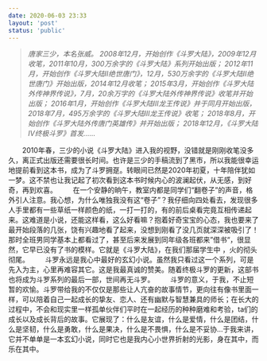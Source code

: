 ```yaml
---
date: 2020-06-03 23:33
layout: 'post'
status: 'public'
---
```


> *唐家三少，本名张威。*
> *2008年12月，开始创作《斗罗大陆》，2009年12月收笔，2011年10月，300万余字的《斗罗大陆》系列开始出版；*
> *2012年11月，开始创作《斗罗大陆II绝世唐门》，12月，530万余字的《斗罗大陆II绝世唐门》开始出版，2014年12月收笔；*
> *2015年3月，开始创作《斗罗大陆外传神界传说》，7月，20余万字的《斗罗大陆外传神界传说》收笔并开始出版；*
> *2016年1月，开始创作《斗罗大陆Ⅲ龙王传说》并于同月开始出版，2018年7月，495万余字的《斗罗大陆Ⅲ龙王传说》收笔；*
> *2018年8月，开始创作《斗罗大陆外传唐门英雄传》并开始出版；*
> *2018年12月，《斗罗大陆Ⅳ终极斗罗》首发......*

&emsp;&emsp;2010年春，三少的小说《斗罗大陆》进入我的视野，没错就是刚刚收笔没多久，离正式出版还需要很长时间。也许是三少的手稿流到了黑市，所以我能很幸运地提前看到这本书，成为了斗罗拥趸。转眼间已然是2020年初夏，十年陪伴犹如一梦。这不禁也让我记起了初次看到这本书时候内心的波澜起伏，从无感，到好奇，再到欢喜。
&emsp;&emsp;在一个安静的晌午，教室内都是同学们“翻卷子”的声音，格外引人注意。我心想，为什么唯独我没有这“卷子”？我仔细向四处看去，发现很多人手里都有一些草纸一样颜色的纸，一打一打的，有的前后桌看完竟互相传递起来。这难道是小说，还能这样看，这么好看嘛？抱着好奇宝宝的心态，我也要来了最开始段落的几张，饶有兴趣地看了起来，没想到刚看了没几页就深深被吸引了！那时全班男同学基本上都看过了，甚至后来发展到同年级各班都来”借书“，很显然，它早已没有了书的模样。它就是《斗罗大陆》，在我们那届学生中 ，火的彻头彻尾。
&emsp;&emsp;斗罗永远是我心中最好的玄幻小说。虽然我只看过这一个系列，可是先入为主，心里再难容其它。这是我最真诚的赞美。随着终极斗罗的更新，这部书也将成为斗罗系列的最后一部，世间再无斗罗。
&emsp;&emsp;斗罗的意义，于我，不止短暂的欢愉。斗罗带给我的不仅仅是那些让人亢奋的故事情节，更向往有像书里面一样，可以陪着自己一起成长的挚友、恋人、还有幽默与智慧兼具的师长；在长大的过程中，不会和现实里一样孤单伙伴们平时在一起经历的种种磨难和考验，ta们的成长以及成长背后的故事。它展现了：什么是友谊，什么是爱情，什么是团结，什么是坚韧，什么是勇敢，什么是果决，什么是不畏惧，什么是不妥协...于我来讲，它并不单单是一本玄幻小说，同时它也是我内心小世界折射的光影，身在其中，而乐在其中。
